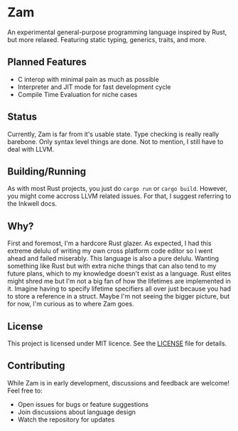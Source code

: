 # Zam
An experimental general-purpose programming language inspired by Rust, but more relaxed. Featuring static typing, generics, traits, and more.
## Planned Features
- C interop with minimal pain as much as possible
- Interpreter and JIT mode for fast development cycle
- Compile Time Evaluation for niche cases
## Status
Currently, Zam is far from it's usable state. Type checking is really really barebone. Only syntax level things are done. Not to mention, I still have to deal with LLVM.
## Building/Running
As with most Rust projects, you just do `cargo run` or `cargo build`. However, you might come accross LLVM related issues. For that, I suggest referring to the Inkwell docs.
## Why?
First and foremost, I'm a hardcore Rust glazer. As expected, I had this extreme delulu of writing my own cross platform code editor so I went ahead and failed miserably. This language is also a pure delulu. Wanting something like Rust but with extra niche things that can also tend to my future plans, which to my knowledge doesn't exist as a language. Rust elites might shred me but I'm not a big fan of how the lifetimes are implemented in it. Imagine having to specify lifetime specifiers all over just because you had to store a reference in a struct. Maybe I'm not seeing the bigger picture, but for now, I'm curious as to where Zam goes.
## License
This project is licensed under MIT licence. See the [LICENSE](LICENSE) file for details.
## Contributing
While Zam is in early development, discussions and feedback are welcome! Feel free to:
- Open issues for bugs or feature suggestions
- Join discussions about language design
- Watch the repository for updates